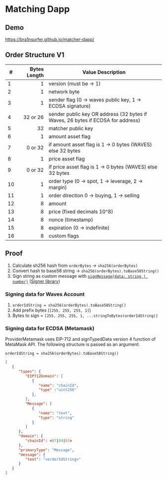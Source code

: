 # Matching Dapp

## Demo

<https://bra1nsurfer.github.io/matcher-dapp/>

## Order Structure V1

| #  | Bytes Length | Value Description                                                               |
|----|-------------:|---------------------------------------------------------------------------------|
| 1  |            1 | version (must be -> 1)                                                          |
| 2  |            1 | network byte                                                                    |
| 3  |            1 | sender flag (0 -> waves public key, 1 -> ECDSA signature)                       |
| 4  |     32 or 26 | sender public key OR address (32 bytes if Waves, 26 bytes if ECDSA for address) |
| 5  |           32 | matcher public key                                                              |
| 6  |            1 | amount asset flag                                                               |
| 7  |      0 or 32 | if amount asset flag is 1 -> 0 bytes (WAVES) else 32 bytes                      |
| 8  |            1 | price asset flag                                                                |
| 9  |      0 or 32 | if price asset flag is 1 -> 0 bytes (WAVES) else 32 bytes                       |
| 10 |            1 | order type (0 -> spot, 1 -> leverage, 2 -> margin)                              |
| 11 |            1 | order direction 0 -> buying, 1 -> selling                                       |
| 12 |            8 | amount                                                                          |
| 13 |            8 | price (fixed decimals 10^8)                                                     |
| 14 |            8 | nonce (timestamp)                                                               |
| 15 |            8 | expiration (0 -> indefinite)                                                    |
| 16 |            8 | custom flags                                                                    |

## Proof

1. Calculate sh256 hash from `orderBytes` -> `sha256(orderBytes)`
1. Convert hash to base58 string -> `sha256(orderBytes).toBase58String()`
1. Sign string as custom message with [`signMessage(data: string | number)`](https://docs.waves.tech/en/building-apps/waves-api-and-sdk/client-libraries/signer#signmessage) ([Signer library](https://github.com/wavesplatform/signer))

### Signing data for Waves Account

1. `orderIdString = sha256(orderBytes).toBase58String()`
1. Add prefix bytes (`[255, 255, 255, 1]`)
1. Bytes to sign = `[255, 255, 255, 1, ...stringToBytes(orderIdString)]`

### Signing data for ECDSA (Metamask)

ProviderMetamask uses EIP-712 and signTypedData version 4 function of MetaMask API. The following structure is passed as an argument:

`orderIdString = sha256(orderBytes).toBase58String()`

```json
[
   {
      "types": {
         "EIP712Domain": [
            {
               "name": "chainId",
               "type" :"uint256"
            },
         ],
         "Message": [
            {
               "name": "text",
               "type": "string"
            }
         ]
      },
      "domain": {
         "chainId": <87|84|83>
      },
      "primaryType": "Message",
      "message": {
         "text": "<orderIdString>"
      }
   }
]
```
